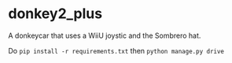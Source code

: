 # donkey2_plus

A donkeycar that uses a WiiU joystic and the Sombrero hat.


Do `pip install -r requirements.txt` then `python manage.py drive`
